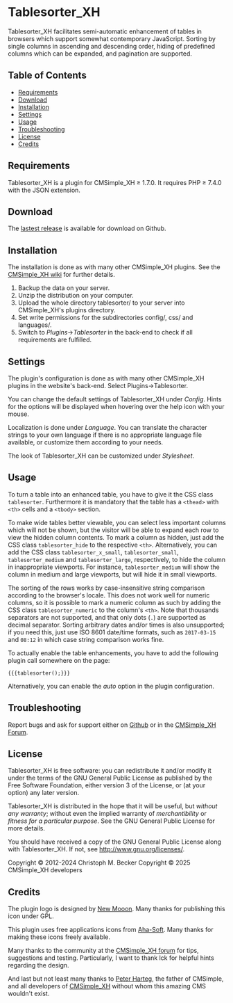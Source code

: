 # Tablesorter\_XH

Tablesorter\_XH facilitates semi-automatic enhancement of tables in
browsers which support somewhat contemporary JavaScript. Sorting by
single columns in ascending and descending order, hiding of predefined
columns which can be expanded, and pagination are supported.

## Table of Contents

  - [Requirements](#requirements)
  - [Download](#download)
  - [Installation](#installation)
  - [Settings](#settings)
  - [Usage](#usage)
  - [Troubleshooting](#troubleshooting)
  - [License](#license)
  - [Credits](#credits)

## Requirements

Tablesorter\_XH is a plugin for CMSimple\_XH ≥ 1.7.0. It requires PHP ≥
7.4.0 with the JSON extension.

## Download

The [lastest release](https://github.com/cmsimple-xh/tablesorter_xh/releases)
is available for download on Github.

## Installation

The installation is done as with many other CMSimple\_XH plugins. See
the [CMSimple\_XH
wiki](https://wiki.cmsimple-xh.org/doku.php/installation#plugins) for further
details.

1.  Backup the data on your server.
2.  Unzip the distribution on your computer.
3.  Upload the whole directory tablesorter/ to your server into
    CMSimple\_XH's plugins directory.
4.  Set write permissions for the subdirectories config/, css/ and
    languages/.
5.  Switch to *Plugins*→*Tablesorter* in the back-end to check if all
    requirements are fulfilled.

## Settings

The plugin's configuration is done as with many other CMSimple\_XH
plugins in the website's back-end. Select Plugins→Tablesorter.

You can change the default settings of Tablesorter\_XH under *Config*.
Hints for the options will be displayed when hovering over the help icon
with your mouse.

Localization is done under *Language*. You can translate the character
strings to your own language if there is no appropriate language file
available, or customize them according to your needs.

The look of Tablesorter\_XH can be customized under *Stylesheet*.

## Usage

To turn a table into an enhanced table, you have to give it the CSS
class `tablesorter`. Furthermore it is mandatory that the table has a
`<thead>` with `<th>` cells and a `<tbody>` section.

To make wide tables better viewable, you can select less important
columns which will not be shown, but the visitor will be able to expand
each row to view the hidden column contents. To mark a column as hidden,
just add the CSS class `tablesorter_hide` to the respective `<th>`.
Alternatively, you can add the CSS class `tablesorter_x_small`,
`tablesorter_small`, `tablesorter_medium` and `tablesorter_large`,
respectively, to hide the column in inappropriate viewports. For
instance, `tablesorter_medium` will show the column in medium and large
viewports, but will hide it in small viewports.

The sorting of the rows works by case-insensitive string comparison
according to the browser's locale. This does not work well for numeric
columns, so it is possible to mark a numeric column as such by adding
the CSS class `tablesorter_numeric` to the column's `<th>`. Note that
thousands separators are not supported, and that only dots (`.`) are
supported as decimal separator. Sorting arbitrary dates and/or times is
also unsupported; if you need this, just use ISO 8601 date/time formats,
such as `2017-03-15` and `08:12` in which case string comparison works
fine.

To actually enable the table enhancements, you have to add the following
plugin call somewhere on the page:

    {{{tablesorter();}}}

Alternatively, you can enable the *auto* option in the plugin
configuration.

## Troubleshooting

Report bugs and ask for support either on [Github](https://github.com/cmsimple-xh/tablesorter_xh/issues)
or in the [CMSimple_XH Forum](https://cmsimpleforum.com/).

## License

Tablesorter\_XH is free software: you can redistribute it and/or modify
it under the terms of the GNU General Public License as published by
the Free Software Foundation, either version 3 of the License, or
(at your option) any later version.

Tablesorter\_XH is distributed in the hope that it will be useful,
but *without any warranty*; without even the implied warranty of
*merchantibility* or *fitness for a particular purpose*. See the
GNU General Public License for more details.

You should have received a copy of the GNU General Public License
along with Tablesorter\_XH.  If not, see <http://www.gnu.org/licenses/>.

Copyright © 2012-2024 Christoph M. Becker
Copyright © 2025 CMSimple_XH developers

## Credits

The plugin logo is designed by [New
Mooon](http://code.google.com/u/newmooon/). Many thanks for publishing
this icon under GPL.

This plugin uses free applications icons from
[Aha-Soft](http://www.aha-soft.com/). Many thanks for making these icons
freely available.

Many thanks to the community at the [CMSimple\_XH
forum](http://www.cmsimpleforum.com) for tips, suggestions and testing.
Particularly, I want to thank lck for helpful hints regarding the
design.

And last but not least many thanks to [Peter Harteg](http://harteg.dk/),
the father of CMSimple, and all developers of
[CMSimple\_XH](http://www.cmsimple-xh.org) without whom this amazing CMS
wouldn't exist.
